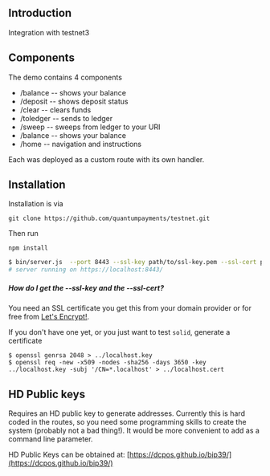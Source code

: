 ## Introduction

Integration with testnet3

## Components

The demo contains 4 components

* /balance  -- shows your balance
* /deposit  -- shows deposit status
* /clear    -- clears funds
* /toledger -- sends to ledger
* /sweep    -- sweeps from ledger to your URI
* /balance  -- shows your balance
* /home     -- navigation and instructions

Each was deployed as a custom route with its own handler.  

## Installation

Installation is via

    git clone https://github.com/quantumpayments/testnet.git

Then run

    npm install


```bash
$ bin/server.js  --port 8443 --ssl-key path/to/ssl-key.pem --ssl-cert path/to/ssl-cert.pem
# server running on https://localhost:8443/
```

##### How do I get the --ssl-key and the --ssl-cert?
You need an SSL certificate you get this from your domain provider or for free from [Let's Encrypt!](https://letsencrypt.org/getting-started/).

If you don't have one yet, or you just want to test `solid`, generate a certificate
```
$ openssl genrsa 2048 > ../localhost.key
$ openssl req -new -x509 -nodes -sha256 -days 3650 -key ../localhost.key -subj '/CN=*.localhost' > ../localhost.cert
```

## HD Public keys

Requires an HD public key to generate addresses.  Currently this is hard coded in the routes, so you need some programming skills to create the system (probably not a bad thing!).  It would be more convenient to add as a command line parameter.

HD Public Keys can be obtained at:
[https://dcpos.github.io/bip39/](https://dcpos.github.io/bip39/)
